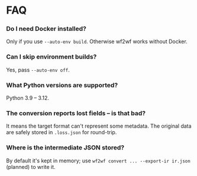 # FAQ

### Do I need Docker installed?
Only if you use `--auto-env build`. Otherwise wf2wf works without Docker.

### Can I skip environment builds?
Yes, pass `--auto-env off`.

### What Python versions are supported?
Python 3.9 – 3.12.

### The conversion reports lost fields – is that bad?
It means the target format can't represent some metadata. The original data are safely stored in `.loss.json` for round-trip.

### Where is the intermediate JSON stored?
By default it's kept in memory; use `wf2wf convert ... --export-ir ir.json` (planned) to write it. 